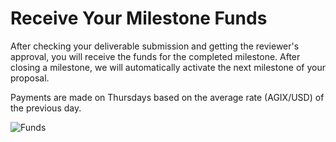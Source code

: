 # __Receive Your Milestone Funds__

After checking your deliverable submission and getting the reviewer's approval, you will receive the funds for the completed milestone. After closing a milestone, we will automatically activate the next milestone of your proposal.

Payments are made on Thursdays based on the average rate (AGIX/USD) of the previous day.

![Funds](funds.avif)